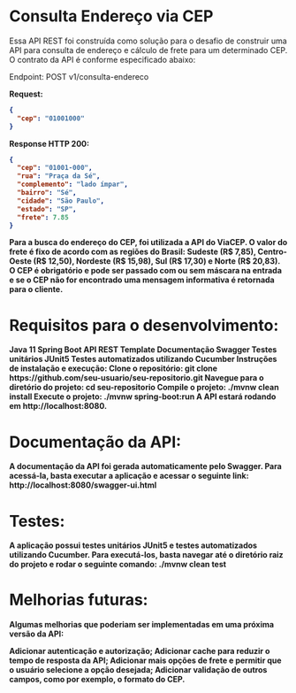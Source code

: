 <h1>Consulta Endereço via CEP</h1>
Essa API REST foi construída como solução para o desafio de construir uma API para consulta de endereço e cálculo de frete para um determinado CEP. O contrato da API é conforme especificado abaixo:

Endpoint: POST v1/consulta-endereco

<strong>Request:

```JSON
{
  "cep": "01001000"
}
  ```
<strong>Response HTTP 200:

```JSON
{
  "cep": "01001-000",
  "rua": "Praça da Sé",
  "complemento": "lado ímpar",
  "bairro": "Sé",
  "cidade": "São Paulo",
  "estado": "SP",
  "frete": 7.85
}
```

Para a busca do endereço do CEP, foi utilizada a API do ViaCEP. O valor do frete é fixo de acordo com as regiões do Brasil: Sudeste (R$ 7,85), Centro-Oeste (R$ 12,50), Nordeste (R$ 15,98), Sul (R$ 17,30) e Norte (R$ 20,83). O CEP é obrigatório e pode ser passado com ou sem máscara na entrada e se o CEP não for encontrado uma mensagem informativa é retornada para o cliente.

<h1>Requisitos para o desenvolvimento:</h1>
Java 11
Spring Boot
API REST Template
Documentação Swagger
Testes unitários JUnit5
Testes automatizados utilizando Cucumber
Instruções de instalação e execução:
Clone o repositório: git clone https://github.com/seu-usuario/seu-repositorio.git
Navegue para o diretório do projeto: cd seu-repositorio
Compile o projeto: ./mvnw clean install
Execute o projeto: ./mvnw spring-boot:run
A API estará rodando em http://localhost:8080.

<h1>Documentação da API:</h1>
A documentação da API foi gerada automaticamente pelo Swagger. Para acessá-la, basta executar a aplicação e acessar o seguinte link: http://localhost:8080/swagger-ui.html

<h1>Testes:</h1>
A aplicação possui testes unitários JUnit5 e testes automatizados utilizando Cucumber. Para executá-los, basta navegar até o diretório raiz do projeto e rodar o seguinte comando: ./mvnw clean test

<h1>Melhorias futuras:</h1>
Algumas melhorias que poderiam ser implementadas em uma próxima versão da API:

Adicionar autenticação e autorização;
Adicionar cache para reduzir o tempo de resposta da API;
Adicionar mais opções de frete e permitir que o usuário selecione a opção desejada;
Adicionar validação de outros campos, como por exemplo, o formato do CEP.
